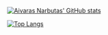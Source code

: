 [![Aivaras Narbutas' GitHub stats](https://github-readme-stats.vercel.app/api?username=AivarasNarbutas&show_icons=true)](https://github.com/anuraghazra/github-readme-stats)

[![Top Langs](https://github-readme-stats.vercel.app/api/top-langs/?username=AivarasNarbutas&layout=donut&theme=github_dark&bg_color=00000000)](https://github.com/anuraghazra/github-readme-stats)
<!--
**AivarasNarbutas/AivarasNarbutas** is a ✨ _special_ ✨ repository because its `README.md` (this file) appears on your GitHub profile.

Here are some ideas to get you started:

- 🔭 I’m currently working on ...
- 🌱 I’m currently learning ...
- 👯 I’m looking to collaborate on ...
- 🤔 I’m looking for help with ...
- 💬 Ask me about ...
- 📫 How to reach me: ...
- 😄 Pronouns: ...
- ⚡ Fun fact: ...
-->
